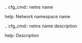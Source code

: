 .. cfg_cmd:: netns name <tag>

help: Network namespace name

.. cfg_cmd:: netns name <tag> description

help: Description

